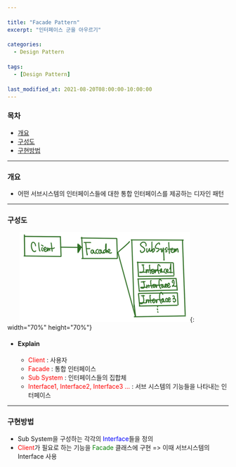 ```yaml
---

title: "Facade Pattern"
excerpt: "인터페이스 군을 아우르기" 

categories:
  - Design Pattern

tags:
  - [Design Pattern]

last_modified_at: 2021-08-20T08:00:00-10:00:00
---
```


### 목차
 - [개요](#개요)
 - [구성도](#구성도)
 - [구현방법](#구현방법)

---

### 개요
 - 어떤 서브시스템의 인터페이스들에 대한 통합 인터페이스를 제공하는 디자인 패턴

---

### 구성도
　　![image](/assets/images/DesignPattern/FacadePattern.png){: width="70%" height="70%"}  

 - #### Explain
   - <span style="color:red">Client</span> : 사용자
   - <span style="color:red">Facade</span> : 통합 인터페이스  
   - <span style="color:red">Sub System</span> : 인터페이스들의 집합체  
   - <span style="color:red">Interface1, Interface2, Interface3 ...</span> : 서브 시스템의 기능들을 나타내는 인터페이스

---
### 구현방법
 - Sub System을 구성하는 각각의 <span style="color:blue">Interface</span>들을 정의
 - <span style="color:red">Client</span>가 필요로 하는 기능을 <span style="color:Green">Facade</span> 클래스에 구현 => 이때 서브시스템의 Interface 사용
